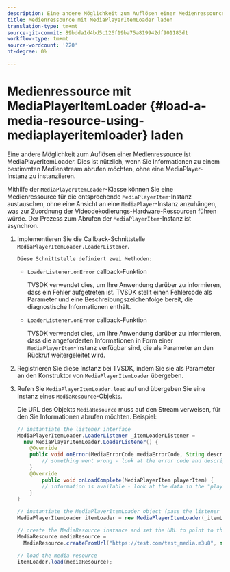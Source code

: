 ```yaml
---
description: Eine andere Möglichkeit zum Auflösen einer Medienressource ist MediaPlayerItemLoader. Dies ist nützlich, wenn Sie Informationen zu einem bestimmten Medienstream abrufen möchten, ohne eine MediaPlayer-Instanz zu instanziieren.
title: Medienressource mit MediaPlayerItemLoader laden
translation-type: tm+mt
source-git-commit: 89bdda1d4bd5c126f19ba75a819942df901183d1
workflow-type: tm+mt
source-wordcount: '220'
ht-degree: 0%

---
```



# Medienressource mit MediaPlayerItemLoader {#load-a-media-resource-using-mediaplayeritemloader} laden

Eine andere Möglichkeit zum Auflösen einer Medienressource ist MediaPlayerItemLoader. Dies ist nützlich, wenn Sie Informationen zu einem bestimmten Medienstream abrufen möchten, ohne eine MediaPlayer-Instanz zu instanziieren.

Mithilfe der `MediaPlayerItemLoader`-Klasse können Sie eine Medienressource für die entsprechende `MediaPlayerItem`-Instanz austauschen, ohne eine Ansicht an eine `MediaPlayer`-Instanz anzuhängen, was zur Zuordnung der Videodekodierungs-Hardware-Ressourcen führen würde. Der Prozess zum Abrufen der `MediaPlayerItem`-Instanz ist asynchron.

1. Implementieren Sie die Callback-Schnittstelle `MediaPlayerItemLoader.LoaderListener`.

       Diese Schnittstelle definiert zwei Methoden:
   
   * `LoaderListener.onError` callback-Funktion

      TVSDK verwendet dies, um Ihre Anwendung darüber zu informieren, dass ein Fehler aufgetreten ist. TVSDK stellt einen Fehlercode als Parameter und eine Beschreibungszeichenfolge bereit, die diagnostische Informationen enthält.

   * `LoaderListener.onError` callback-Funktion

      TVSDK verwendet dies, um Ihre Anwendung darüber zu informieren, dass die angeforderten Informationen in Form einer `MediaPlayerItem`-Instanz verfügbar sind, die als Parameter an den Rückruf weitergeleitet wird.

1. Registrieren Sie diese Instanz bei TVSDK, indem Sie sie als Parameter an den Konstruktor von `MediaPlayerItemLoader` übergeben.
1. Rufen Sie `MediaPlayerItemLoader.load` auf und übergeben Sie eine Instanz eines `MediaResource`-Objekts.

   Die URL des Objekts `MediaResource` muss auf den Stream verweisen, für den Sie Informationen abrufen möchten. Beispiel:

   ```java
   // instantiate the listener interface 
   MediaPlayerItemLoader.LoaderListener _itemLoaderListener = 
     new MediaPlayerItemLoader.LoaderListener() { 
       @Override 
       public void onError(MediaErrorCode mediaErrorCode, String description) { 
           // something went wrong - look at the error code and description 
       } 
       @Override 
           public void onLoadComplete(MediaPlayerItem playerItem) { 
           // information is available - look at the data in the "playerItem" object 
       } 
   } 
   
   // instantiate the MediaPlayerItemLoader object (pass the listener as parameter) 
   MediaPlayerItemLoader itemLoader = new MediaPlayerItemLoader(_itemLoaderListener); 
   
   // create the MediaResource instance and set the URL to point to the actual media stream 
   MediaResource mediaResource =  
     MediaResource.createFromUrl("https://test.com/test_media.m3u8", null); 
   
   // load the media resource 
   itemLoader.load(mediaResource); 
   ```

